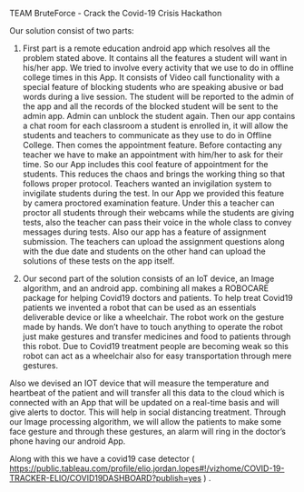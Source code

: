 TEAM BruteForce - Crack the Covid-19 Crisis Hackathon

Our solution consist of two parts:

1.	First part is a remote education android app which resolves all the problem stated above. It contains all the features a student will want in his/her app. We tried to involve every activity that we use to do in offline college times in this App.
It consists of Video call functionality with a special feature of blocking students who are speaking abusive or bad words during a live session. The student will be reported to the admin of the app and all the records of the blocked student will be sent to the admin app. Admin can unblock the student again. 
Then our app contains a chat room for each classroom a student is enrolled in, it will allow the students and teachers to communicate as they use to do in Offline College.
Then comes the appointment feature. Before contacting any teacher we have to make an appointment with him/her to ask for their time. So our App includes this cool feature of appointment for the students. This reduces the chaos and brings the working thing so that follows proper protocol.
Teachers wanted an invigilation system to invigilate students during the test. In our App we provided this feature by camera proctored examination feature. Under this a teacher can proctor all students through their webcams while the students are giving tests, also the teacher can pass their voice in the whole class to convey messages during tests.
Also our app has a feature of assignment submission. The teachers can upload the assignment questions along with the due date and students on the other hand can upload the solutions of these tests on the app itself.
 
2.	Our second part of the solution consists of an IoT device, an Image algorithm, and an android app. combining all makes a ROBOCARE package for helping Covid19 doctors and patients. 
To help treat Covid19 patients we invented a robot that can be used as an essentials deliverable device or like a wheelchair. The robot work on the gesture made by hands. We don’t have to touch anything to operate the robot just make gestures and transfer medicines and food to patients through this robot. 
Due to Covid19 treatment people are becoming weak so this robot can act as a wheelchair also for easy transportation through mere gestures.
 
Also we devised an IOT device that will measure the temperature and heartbeat of the patient and will transfer all this data to the cloud which is connected with an App that will be updated on a real-time basis and will give alerts to doctor. This will help in social distancing treatment.
Through our Image processing algorithm, we will allow the patients to make some face gesture and through these gestures, an alarm will ring in the doctor’s phone having our android App.

Along with this we have a covid19 case detector ( https://public.tableau.com/profile/elio.jordan.lopes#!/vizhome/COVID-19-TRACKER-ELIO/COVID19DASHBOARD?publish=yes ) .
